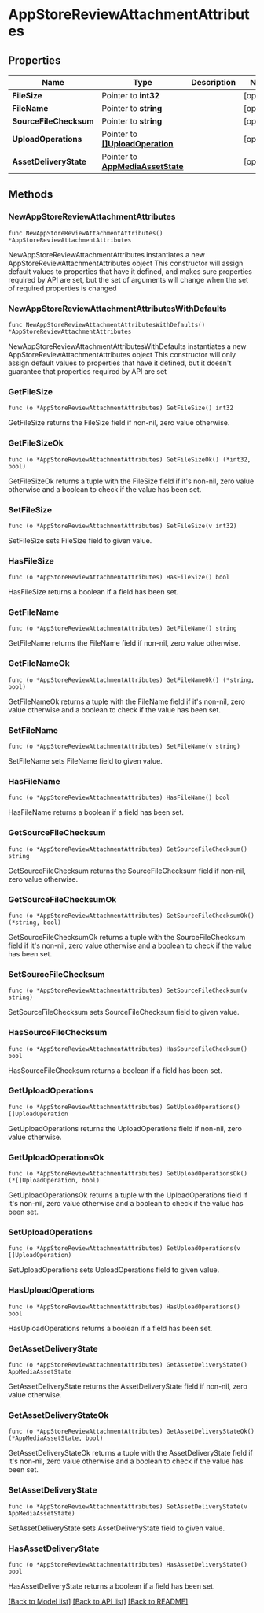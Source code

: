 # AppStoreReviewAttachmentAttributes

## Properties

Name | Type | Description | Notes
------------ | ------------- | ------------- | -------------
**FileSize** | Pointer to **int32** |  | [optional] 
**FileName** | Pointer to **string** |  | [optional] 
**SourceFileChecksum** | Pointer to **string** |  | [optional] 
**UploadOperations** | Pointer to [**[]UploadOperation**](UploadOperation.md) |  | [optional] 
**AssetDeliveryState** | Pointer to [**AppMediaAssetState**](AppMediaAssetState.md) |  | [optional] 

## Methods

### NewAppStoreReviewAttachmentAttributes

`func NewAppStoreReviewAttachmentAttributes() *AppStoreReviewAttachmentAttributes`

NewAppStoreReviewAttachmentAttributes instantiates a new AppStoreReviewAttachmentAttributes object
This constructor will assign default values to properties that have it defined,
and makes sure properties required by API are set, but the set of arguments
will change when the set of required properties is changed

### NewAppStoreReviewAttachmentAttributesWithDefaults

`func NewAppStoreReviewAttachmentAttributesWithDefaults() *AppStoreReviewAttachmentAttributes`

NewAppStoreReviewAttachmentAttributesWithDefaults instantiates a new AppStoreReviewAttachmentAttributes object
This constructor will only assign default values to properties that have it defined,
but it doesn't guarantee that properties required by API are set

### GetFileSize

`func (o *AppStoreReviewAttachmentAttributes) GetFileSize() int32`

GetFileSize returns the FileSize field if non-nil, zero value otherwise.

### GetFileSizeOk

`func (o *AppStoreReviewAttachmentAttributes) GetFileSizeOk() (*int32, bool)`

GetFileSizeOk returns a tuple with the FileSize field if it's non-nil, zero value otherwise
and a boolean to check if the value has been set.

### SetFileSize

`func (o *AppStoreReviewAttachmentAttributes) SetFileSize(v int32)`

SetFileSize sets FileSize field to given value.

### HasFileSize

`func (o *AppStoreReviewAttachmentAttributes) HasFileSize() bool`

HasFileSize returns a boolean if a field has been set.

### GetFileName

`func (o *AppStoreReviewAttachmentAttributes) GetFileName() string`

GetFileName returns the FileName field if non-nil, zero value otherwise.

### GetFileNameOk

`func (o *AppStoreReviewAttachmentAttributes) GetFileNameOk() (*string, bool)`

GetFileNameOk returns a tuple with the FileName field if it's non-nil, zero value otherwise
and a boolean to check if the value has been set.

### SetFileName

`func (o *AppStoreReviewAttachmentAttributes) SetFileName(v string)`

SetFileName sets FileName field to given value.

### HasFileName

`func (o *AppStoreReviewAttachmentAttributes) HasFileName() bool`

HasFileName returns a boolean if a field has been set.

### GetSourceFileChecksum

`func (o *AppStoreReviewAttachmentAttributes) GetSourceFileChecksum() string`

GetSourceFileChecksum returns the SourceFileChecksum field if non-nil, zero value otherwise.

### GetSourceFileChecksumOk

`func (o *AppStoreReviewAttachmentAttributes) GetSourceFileChecksumOk() (*string, bool)`

GetSourceFileChecksumOk returns a tuple with the SourceFileChecksum field if it's non-nil, zero value otherwise
and a boolean to check if the value has been set.

### SetSourceFileChecksum

`func (o *AppStoreReviewAttachmentAttributes) SetSourceFileChecksum(v string)`

SetSourceFileChecksum sets SourceFileChecksum field to given value.

### HasSourceFileChecksum

`func (o *AppStoreReviewAttachmentAttributes) HasSourceFileChecksum() bool`

HasSourceFileChecksum returns a boolean if a field has been set.

### GetUploadOperations

`func (o *AppStoreReviewAttachmentAttributes) GetUploadOperations() []UploadOperation`

GetUploadOperations returns the UploadOperations field if non-nil, zero value otherwise.

### GetUploadOperationsOk

`func (o *AppStoreReviewAttachmentAttributes) GetUploadOperationsOk() (*[]UploadOperation, bool)`

GetUploadOperationsOk returns a tuple with the UploadOperations field if it's non-nil, zero value otherwise
and a boolean to check if the value has been set.

### SetUploadOperations

`func (o *AppStoreReviewAttachmentAttributes) SetUploadOperations(v []UploadOperation)`

SetUploadOperations sets UploadOperations field to given value.

### HasUploadOperations

`func (o *AppStoreReviewAttachmentAttributes) HasUploadOperations() bool`

HasUploadOperations returns a boolean if a field has been set.

### GetAssetDeliveryState

`func (o *AppStoreReviewAttachmentAttributes) GetAssetDeliveryState() AppMediaAssetState`

GetAssetDeliveryState returns the AssetDeliveryState field if non-nil, zero value otherwise.

### GetAssetDeliveryStateOk

`func (o *AppStoreReviewAttachmentAttributes) GetAssetDeliveryStateOk() (*AppMediaAssetState, bool)`

GetAssetDeliveryStateOk returns a tuple with the AssetDeliveryState field if it's non-nil, zero value otherwise
and a boolean to check if the value has been set.

### SetAssetDeliveryState

`func (o *AppStoreReviewAttachmentAttributes) SetAssetDeliveryState(v AppMediaAssetState)`

SetAssetDeliveryState sets AssetDeliveryState field to given value.

### HasAssetDeliveryState

`func (o *AppStoreReviewAttachmentAttributes) HasAssetDeliveryState() bool`

HasAssetDeliveryState returns a boolean if a field has been set.


[[Back to Model list]](../README.md#documentation-for-models) [[Back to API list]](../README.md#documentation-for-api-endpoints) [[Back to README]](../README.md)


